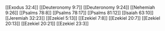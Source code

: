 [[Exodus 32:4]]
[[Deuteronomy 9:7]]
[[Deuteronomy 9:24]]
[[Nehemiah 9:26]]
[[Psalms 78:8]]
[[Psalms 78:17]]
[[Psalms 81:12]]
[[Isaiah 63:10]]
[[Jeremiah 32:23]]
[[Ezekiel 5:13]]
[[Ezekiel 7:8]]
[[Ezekiel 20:7]]
[[Ezekiel 20:13]]
[[Ezekiel 20:21]]
[[Ezekiel 23:3]]
